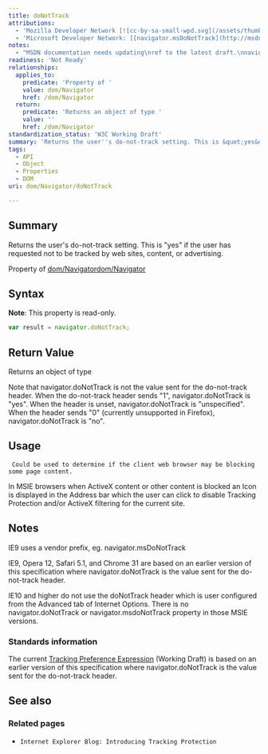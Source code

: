 ```yaml
---
title: doNotTrack
attributions:
  - 'Mozilla Developer Network [![cc-by-sa-small-wpd.svg](/assets/thumb/8/8c/cc-by-sa-small-wpd.svg/120px-cc-by-sa-small-wpd.svg.png)](http://creativecommons.org/licenses/by-sa/3.0/us/): [[navigator.doNotTrack](https://developer.mozilla.org/en-US/docs/Web/API/navigator.doNotTrack) Article]'
  - 'Microsoft Developer Network: [[navigator.msDoNotTrack](http://msdn.microsoft.com/en-us/library/ie/gg699483(v=vs.85).aspx) Article]'
notes:
  - "MSDN documentation needs updating\nref to the latest draft.\nnavigator.msdoNotTracked dropped in favor of request headers.\n\nA screen shot of the Blocked content Icon in the IE address bar would be helpful."
readiness: 'Not Ready'
relationships:
  applies_to:
    predicate: 'Property of '
    value: dom/Navigator
    href: /dom/Navigator
  return:
    predicate: 'Returns an object of type '
    value: ''
    href: /dom/Navigator
standardization_status: 'W3C Working Draft'
summary: 'Returns the user''s do-not-track setting. This is &quot;yes&quot; if the user has requested not to be tracked by web sites, content, or advertising.'
tags:
  - API
  - Object
  - Properties
  - DOM
uri: dom/Navigator/doNotTrack

---
```

## Summary

Returns the user's do-not-track setting. This is &quot;yes&quot; if the user has requested not to be tracked by web sites, content, or advertising.

Property of [dom/Navigator](/dom/Navigator)[dom/Navigator](/dom/Navigator)

## Syntax

**Note**: This property is read-only.

``` js
var result = navigator.doNotTrack;
```

## Return Value

Returns an object of type

Note that navigator.doNotTrack is not the value sent for the do-not-track header. When the do-not-track header sends "1", navigator.doNotTrack is "yes". When the header is unset, navigator.doNotTrack is "unspecified". When the header sends "0" (currently unsupported in Firefox), navigator.doNotTrack is "no".

## Usage

     Could be used to determine if the client web browser may be blocking some page content.

In MSIE browsers when ActiveX content or other content is blocked an Icon is displayed in the Address bar which the user can click to disable Tracking Protection and/or ActiveX filtering for the current site.

## Notes

IE9 uses a vendor prefix, eg. navigator.msDoNotTrack

IE9, Opera 12, Safari 5.1, and Chrome 31 are based on an earlier version of this specification where navigator.doNotTrack is the value sent for the do-not-track header.

IE10 and higher do not use the doNotTrack header which is user configured from the Advanced tab of Internet Options. There is no navigator.doNotTrack or navigator.msdoNotTrack property in those MSIE versions.

### Standards information

The current [Tracking Preference Expression](http://www.w3.org/TR/tracking-dnt/) (Working Draft) is based on an earlier version of this specification where navigator.doNotTrack is the value sent for the do-not-track header.

## See also

### Related pages

-   `Internet Explorer Blog: Introducing Tracking Protection`
